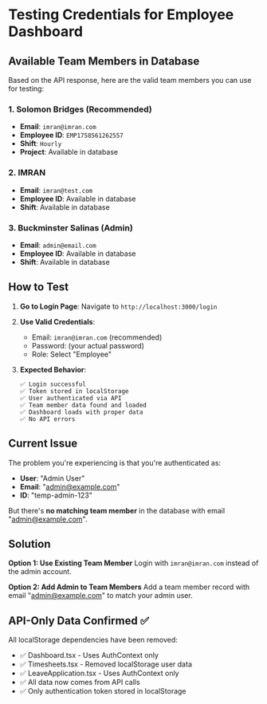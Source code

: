 # Testing Credentials for Employee Dashboard

## Available Team Members in Database

Based on the API response, here are the valid team members you can use for testing:

### 1. Solomon Bridges (Recommended)
- **Email**: `imran@imran.com`
- **Employee ID**: `EMP1758561262557`
- **Shift**: `Hourly`
- **Project**: Available in database

### 2. IMRAN
- **Email**: `imran@test.com`
- **Employee ID**: Available in database
- **Shift**: Available in database

### 3. Buckminster Salinas (Admin)
- **Email**: `admin@email.com`
- **Employee ID**: Available in database
- **Shift**: Available in database

## How to Test

1. **Go to Login Page**: Navigate to `http://localhost:3000/login`

2. **Use Valid Credentials**: 
   - Email: `imran@imran.com` (recommended)
   - Password: (your actual password)
   - Role: Select "Employee"

3. **Expected Behavior**:
   ```
   ✅ Login successful
   ✅ Token stored in localStorage
   ✅ User authenticated via API
   ✅ Team member data found and loaded
   ✅ Dashboard loads with proper data
   ✅ No API errors
   ```

## Current Issue

The problem you're experiencing is that you're authenticated as:
- **User**: "Admin User" 
- **Email**: "admin@example.com"
- **ID**: "temp-admin-123"

But there's **no matching team member** in the database with email "admin@example.com".

## Solution

**Option 1: Use Existing Team Member**
Login with `imran@imran.com` instead of the admin account.

**Option 2: Add Admin to Team Members**
Add a team member record with email "admin@example.com" to match your admin user.

## API-Only Data Confirmed ✅

All localStorage dependencies have been removed:
- ✅ Dashboard.tsx - Uses AuthContext only
- ✅ Timesheets.tsx - Removed localStorage user data
- ✅ LeaveApplication.tsx - Uses AuthContext only
- ✅ All data now comes from API calls
- ✅ Only authentication token stored in localStorage
